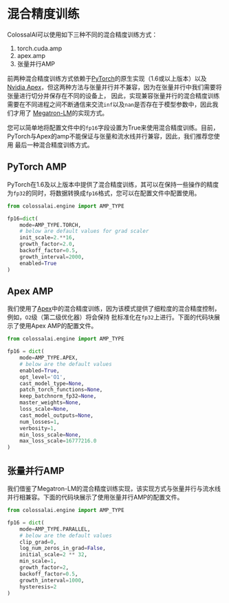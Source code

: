 # 混合精度训练

ColossalAI可以使用如下三种不同的混合精度训练方式：
1. torch.cuda.amp
2. apex.amp
3. 张量并行AMP

前两种混合精度训练方式依赖于[PyTorch](https://pytorch.org/docs/stable/amp.html)的原生实现（1.6或以上版本）以及
[Nvidia Apex](https://github.com/NVIDIA/apex)，但这两种方法与张量并行并不兼容，因为在张量并行中我们需要将张量进行切分并保存在不同的设备上，
因此，实现兼容张量并行的混合精度训练需要在不同进程之间不断通信来交流`inf`以及`nan`是否存在于模型参数中，因此我们才用了
[Megatron-LM](https://github.com/NVIDIA/Megatron-LM)的实现方式。

您可以简单地将配置文件中的`fp16`字段设置为True来使用混合精度训练。目前，PyTorch与Apex的amp不能保证与张量和流水线并行兼容，因此，我们推荐您使用
最后一种混合精度训练方式。

## PyTorch AMP

PyTorch在1.6及以上版本中提供了混合精度训练，其可以在保持一些操作的精度为`fp32`的同时，将数据转换成`fp16`格式，您可以在配置文件中配置使用。

```python
from colossalai.engine import AMP_TYPE

fp16=dict(
    mode=AMP_TYPE.TORCH,
    # below are default values for grad scaler
    init_scale=2.**16,
    growth_factor=2.0,
    backoff_factor=0.5,
    growth_interval=2000,
    enabled=True
)
```

## Apex AMP

我们使用了[Apex](https://nvidia.github.io/apex/)中的混合精度训练，因为该模式提供了细粒度的混合精度控制，例如，`O2`级（第二级优化器）将会保持
批标准化在`fp32`上进行。下面的代码块展示了使用Apex AMP的配置文件。

```python
from colossalai.engine import AMP_TYPE

fp16 = dict(
    mode=AMP_TYPE.APEX,
    # below are the default values
    enabled=True, 
    opt_level='O1', 
    cast_model_type=None, 
    patch_torch_functions=None, 
    keep_batchnorm_fp32=None, 
    master_weights=None, 
    loss_scale=None, 
    cast_model_outputs=None,
    num_losses=1, 
    verbosity=1, 
    min_loss_scale=None, 
    max_loss_scale=16777216.0
)
```

## 张量并行AMP

我们借鉴了Megatron-LM的混合精度训练实现，该实现方式与张量并行与流水线并行相兼容。下面的代码块展示了使用张量并行AMP的配置文件。

```python
from colossalai.engine import AMP_TYPE

fp16 = dict(
    mode=AMP_TYPE.PARALLEL,
    # below are the default values
    clip_grad=0,
    log_num_zeros_in_grad=False,
    initial_scale=2 ** 32,
    min_scale=1,
    growth_factor=2,
    backoff_factor=0.5,
    growth_interval=1000,
    hysteresis=2
)
```